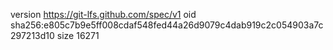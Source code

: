 version https://git-lfs.github.com/spec/v1
oid sha256:e805c7b9e5ff008cdaf548fed44a26d9079c4dab919c2c054903a7c297213d10
size 16271
